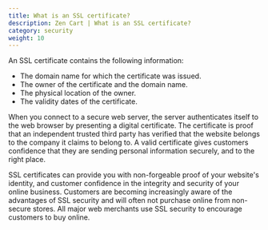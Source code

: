 ```yaml
---
title: What is an SSL certificate? 
description: Zen Cart | What is an SSL certificate? 
category: security 
weight: 10
---
```


An SSL certificate contains the following information:  

- The domain name for which the certificate was issued.  
- The owner of the certificate and the domain name.  
- The physical location of the owner.  
- The validity dates of the certificate.  

When you connect to a secure web server, the server authenticates itself to the web browser by presenting a digital certificate. The certificate is proof that an independent trusted third party has verified that the website belongs to the company it claims to belong to. A valid certificate gives customers confidence that they are sending personal information securely, and to the right place.  

SSL certificates can provide you with non-forgeable proof of your website's identity, and customer confidence in the integrity and security of your online business. Customers are becoming increasingly aware of the advantages of SSL security and will often not purchase online from non-secure stores. All major web merchants use SSL security to encourage customers to buy online.

